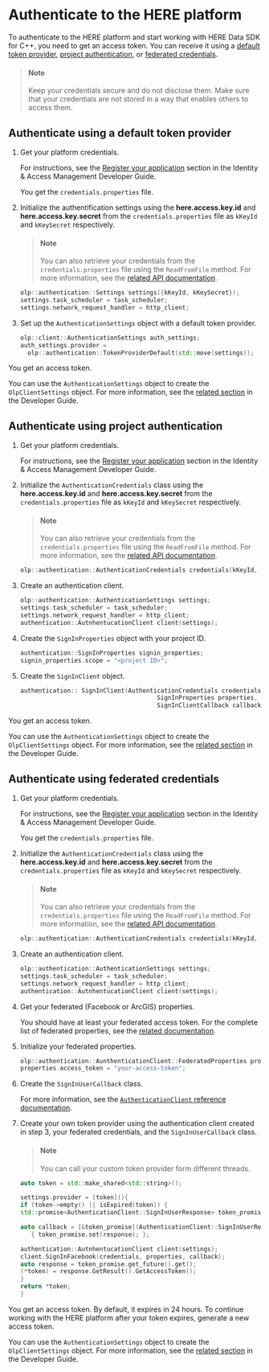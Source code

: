 # Authenticate to the HERE platform

To authenticate to the HERE platform and start working with HERE Data SDK for C++, you need to get an access token. You can receive it using a [default token provider](#authenticate-using-a-default-token-provider), [project authentication](#authenticate-using-project-authentication), or [federated credentials](#authenticate-using-federated-credentials).

> #### Note
> Keep your credentials secure and do not disclose them. Make sure that your credentials are not stored in a way that enables others to access them.

## Authenticate using a default token provider

1. Get your platform credentials.

   For instructions, see the [Register your application](https://developer.here.com/documentation/identity-access-management/dev_guide/topics/plat-token.html#step-1-register-your-application) section in the Identity & Access Management Developer Guide.

   You get the `credentials.properties` file.

2. Initialize the authentification settings using the **here.access.key.іd** and **here.access.key.secret** from the `credentials.properties` file as `kKeyId` and `kKeySecret` respectively.

   > #### Note
   > You can also retrieve your credentials from the `credentials.properties` file using the `ReadFromFile` method. For more information, see the [related API documentation](https://developer.here.com/documentation/sdk-cpp/api_reference/classolp_1_1authentication_1_1_authentication_credentials.html#a6bfd8347ebe89e45713b966e621dccdd).

   ```cpp
   olp::authentication::Settings settings({kKeyId, kKeySecret});
   settings.task_scheduler = task_scheduler;
   settings.network_request_handler = http_client;
   ```

3. Set up the `AuthenticationSettings` object with a default token provider.

   ```cpp
   olp::client::AuthenticationSettings auth_settings;
   auth_settings.provider =
     olp::authentication::TokenProviderDefault(std::move(settings));
   ```

You get an access token.

You can use the `AuthenticationSettings` object to create the `OlpClientSettings` object. For more information, see the [related section](create-platform-client-settings.md) in the Developer Guide.

## Authenticate using project authentication

1. Get your platform credentials.

   For instructions, see the [Register your application](https://developer.here.com/documentation/identity-access-management/dev_guide/topics/plat-token.html#step-1-register-your-application) section in the Identity & Access Management Developer Guide.

2. Initialize the `AuthenticationCredentials` class using the **here.access.key.іd** and **here.access.key.secret** from the `credentials.properties` file as `kKeyId` and `kKeySecret` respectively.

   > #### Note
   > You can also retrieve your credentials from the `credentials.properties` file using the `ReadFromFile` method. For more information, see the [related API documentation](https://developer.here.com/documentation/sdk-cpp/api_reference/classolp_1_1authentication_1_1_authentication_credentials.html#a6bfd8347ebe89e45713b966e621dccdd).

   ```cpp
   olp::authentication::AuthenticationCredentials credentials(kKeyId, kKeySecret);
   ```

3. Create an authentication client.

   ```cpp
   olp::authentication::AuthenticationSettings settings;
   settings.task_scheduler = task_scheduler;
   settings.network_request_handler = http_client;
   authentication::AutnhentucationClient client(settings);
   ```

4. Create the `SignInProperties` object with your project ID.

   ```cpp
   authentication::SignInProperties signin_properties;
   signin_properties.scope = "<project ID>";
   ```

5. Create the `SignInClient` object.

   ```cpp
   authentication:: SignInClient(AuthenticationCredentials credentials,
                                         SignInProperties properties,
                                         SignInClientCallback callback);
   ```

You get an access token.

You can use the `AuthenticationSettings` object to create the `OlpClientSettings` object. For more information, see the [related section](create-platform-client-settings.md) in the Developer Guide.

## Authenticate using federated credentials

1. Get your platform credentials.

   For instructions, see the [Register your application](https://developer.here.com/documentation/identity-access-management/dev_guide/topics/plat-token.html#step-1-register-your-application) section in the Identity & Access Management Developer Guide.

   You get the `credentials.properties` file.

2. Initialize the `AuthenticationCredentials` class using the **here.access.key.іd** and **here.access.key.secret** from the `credentials.properties` file as `kKeyId` and `kKeySecret` respectively.

   > #### Note
   > You can also retrieve your credentials from the `credentials.properties` file using the `ReadFromFile` method. For more information, see the [related API documentation](https://developer.here.com/documentation/sdk-cpp/api_reference/classolp_1_1authentication_1_1_authentication_credentials.html#a6bfd8347ebe89e45713b966e621dccdd).

   ```cpp
   olp::authentication::AuthenticationCredentials credentials(kKeyId, kKeySecret);
   ```

3. Create an authentication client.

   ```cpp
   olp::authentication::AuthenticationSettings settings;
   settings.task_scheduler = task_scheduler;
   settings.network_request_handler = http_client;
   authentication::AutnhentucationClient client(settings);
   ```

4. Get your federated (Facebook or ArcGIS) properties.

   You should have at least your federated access token. For the complete list of federated properties, see the [related documentation](https://developer.here.com/documentation/sdk-cpp/api_reference/structolp_1_1authentication_1_1_authentication_client_1_1_federated_properties.html).

5. Initialize your federated properties.

   ```cpp
   olp::authentication::AunthenticationClient::FederatedProperties properties;
   properties.access_token = "your-access-token";
   ```

6. Create the `SignInUserCallback` class.

   For more information, see the [`AuthenticationClient` reference documentation](https://developer.here.com/documentation/sdk-cpp/api_reference/classolp_1_1authentication_1_1_authentication_client.html).

7. Create your own token provider using the authentication client created in step 3, your federated credentials, and the `SignInUserCallback` class.

   > #### Note
   > You can call your custom token provider form different threads.

   ```cpp
   auto token = std::make_shared<std::string>();

   settings.provider = [token](){
   if (token->empty() || isExpired(token)) {
   std::promise<AuthenticationClient::SignInUserResponse> token_promise;

   auto callback = [&token_promise](AuthenticationClient::SignInUserResponse response)
      { token_promise.set(response); };

   authentication::AutnhentucationClient client(settings);
   client.SignInFacebook(credentials, properties, callback);
   auto response = token_promise.get_future().get();
   (*token) = response.GetResult().GetAccessToken();
   }
   return *token;
   }
   ```

You get an access token. By default, it expires in 24 hours. To continue working with the HERE platform after your token expires, generate a new access token.

You can use the `AuthenticationSettings` object to create the `OlpClientSettings` object. For more information, see the [related section](create-platform-client-settings.md) in the Developer Guide.
